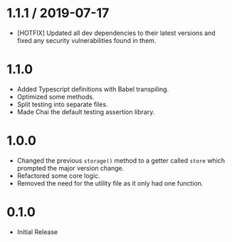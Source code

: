 1.1.1 / 2019-07-17
==================
* [HOTFIX] Updated all dev dependencies to their latest versions and fixed any security vulnerabilities found in them.

1.1.0
==================
* Added Typescript definitions with Babel transpiling.
* Optimized some methods.
* Split testing into separate files.
* Made Chai the default testing assertion library.

1.0.0
==================
* Changed the previous `storage()` method to a getter called `store` which prompted the major version change.
* Refactored some core logic.
* Removed the need for the utility file as it only had one function.

0.1.0
==================
* Initial Release